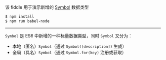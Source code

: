 该 fiddle 用于演示新增的 [Symbol](http://mzl.la/1qQFuyR) 数据类型

```sh
$ npm install
$ npm run babel-node
```

---

`Symbol` 是 ES6 中新增的一种标量数据类型，同时 `Symbol` 又分为：

- 本地（匿名）`Symbol`（通过 `Symbol([description])` 生成）
- 全局（具名）`Symbol`（通过 `Symbol.for(key)` 注册或获取）
